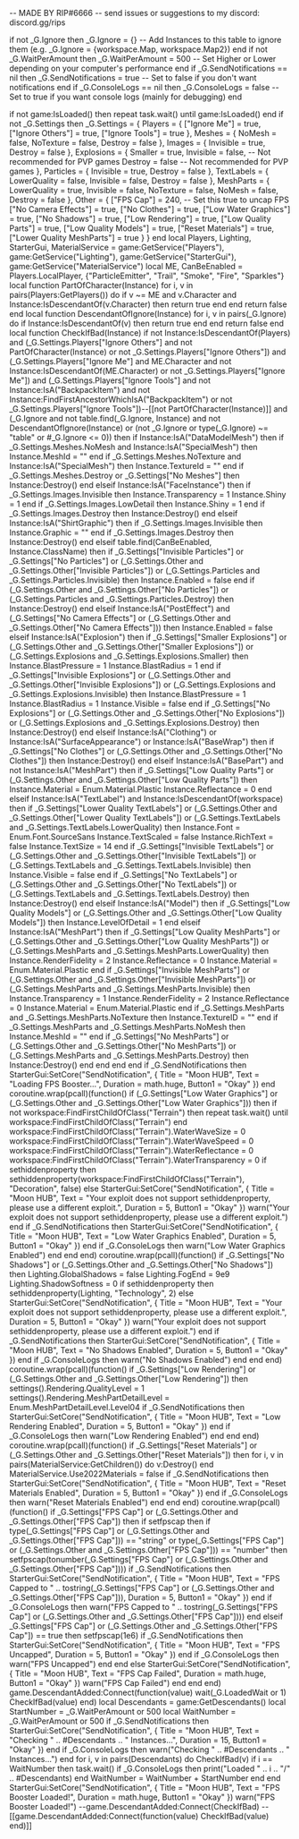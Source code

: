 -- MADE BY RIP#6666
-- send issues or suggestions to my discord: discord.gg/rips

if not _G.Ignore then
    _G.Ignore = {} -- Add Instances to this table to ignore them (e.g. _G.Ignore = {workspace.Map, workspace.Map2})
end
if not _G.WaitPerAmount then
    _G.WaitPerAmount = 500 -- Set Higher or Lower depending on your computer's performance
end
if _G.SendNotifications == nil then
    _G.SendNotifications = true -- Set to false if you don't want notifications
end
if _G.ConsoleLogs == nil then
    _G.ConsoleLogs = false -- Set to true if you want console logs (mainly for debugging)
end



if not game:IsLoaded() then
    repeat
        task.wait()
    until game:IsLoaded()
end
if not _G.Settings then
    _G.Settings = {
        Players = {
            ["Ignore Me"] = true,
            ["Ignore Others"] = true,
            ["Ignore Tools"] = true
        },
        Meshes = {
            NoMesh = false,
            NoTexture = false,
            Destroy = false
        },
        Images = {
            Invisible = true,
            Destroy = false
        },
        Explosions = {
            Smaller = true,
            Invisible = false, -- Not recommended for PVP games
            Destroy = false -- Not recommended for PVP games
        },
        Particles = {
            Invisible = true,
            Destroy = false
        },
        TextLabels = {
            LowerQuality = false,
            Invisible = false,
            Destroy = false
        },
        MeshParts = {
            LowerQuality = true,
            Invisible = false,
            NoTexture = false,
            NoMesh = false,
            Destroy = false
        },
        Other = {
            ["FPS Cap"] = 240, -- Set this true to uncap FPS
            ["No Camera Effects"] = true,
            ["No Clothes"] = true,
            ["Low Water Graphics"] = true,
            ["No Shadows"] = true,
            ["Low Rendering"] = true,
            ["Low Quality Parts"] = true,
            ["Low Quality Models"] = true,
            ["Reset Materials"] = true,
            ["Lower Quality MeshParts"] = true
        }
    }
end
local Players, Lighting, StarterGui, MaterialService = game:GetService("Players"), game:GetService("Lighting"), game:GetService("StarterGui"), game:GetService("MaterialService")
local ME, CanBeEnabled = Players.LocalPlayer, {"ParticleEmitter", "Trail", "Smoke", "Fire", "Sparkles"}
local function PartOfCharacter(Instance)
    for i, v in pairs(Players:GetPlayers()) do
        if v ~= ME and v.Character and Instance:IsDescendantOf(v.Character) then
            return true
        end
    end
    return false
end
local function DescendantOfIgnore(Instance)
    for i, v in pairs(_G.Ignore) do
        if Instance:IsDescendantOf(v) then
            return true
        end
    end
    return false
end
local function CheckIfBad(Instance)
    if not Instance:IsDescendantOf(Players) and (_G.Settings.Players["Ignore Others"] and not PartOfCharacter(Instance) or not _G.Settings.Players["Ignore Others"]) and (_G.Settings.Players["Ignore Me"] and ME.Character and not Instance:IsDescendantOf(ME.Character) or not _G.Settings.Players["Ignore Me"]) and (_G.Settings.Players["Ignore Tools"] and not Instance:IsA("BackpackItem") and not Instance:FindFirstAncestorWhichIsA("BackpackItem") or not _G.Settings.Players["Ignore Tools"])--[[not PartOfCharacter(Instance)]] and (_G.Ignore and not table.find(_G.Ignore, Instance) and not DescendantOfIgnore(Instance) or (not _G.Ignore or type(_G.Ignore) ~= "table" or #_G.Ignore <= 0)) then
        if Instance:IsA("DataModelMesh") then
            if _G.Settings.Meshes.NoMesh and Instance:IsA("SpecialMesh") then
                Instance.MeshId = ""
            end
            if _G.Settings.Meshes.NoTexture and Instance:IsA("SpecialMesh") then
                Instance.TextureId = ""
            end
            if _G.Settings.Meshes.Destroy or _G.Settings["No Meshes"] then
                Instance:Destroy()
            end
        elseif Instance:IsA("FaceInstance") then
            if _G.Settings.Images.Invisible then
                Instance.Transparency = 1
                Instance.Shiny = 1
            end
            if _G.Settings.Images.LowDetail then
                Instance.Shiny = 1
            end
            if _G.Settings.Images.Destroy then
                Instance:Destroy()
            end
        elseif Instance:IsA("ShirtGraphic") then
            if _G.Settings.Images.Invisible then
                Instance.Graphic = ""
            end
            if _G.Settings.Images.Destroy then
                Instance:Destroy()
            end
        elseif table.find(CanBeEnabled, Instance.ClassName) then
            if _G.Settings["Invisible Particles"] or _G.Settings["No Particles"] or (_G.Settings.Other and _G.Settings.Other["Invisible Particles"]) or (_G.Settings.Particles and _G.Settings.Particles.Invisible) then
                Instance.Enabled = false
            end
            if (_G.Settings.Other and _G.Settings.Other["No Particles"]) or (_G.Settings.Particles and _G.Settings.Particles.Destroy) then
                Instance:Destroy()
            end
        elseif Instance:IsA("PostEffect") and (_G.Settings["No Camera Effects"] or (_G.Settings.Other and _G.Settings.Other["No Camera Effects"])) then
            Instance.Enabled = false
        elseif Instance:IsA("Explosion") then
            if _G.Settings["Smaller Explosions"] or (_G.Settings.Other and _G.Settings.Other["Smaller Explosions"]) or (_G.Settings.Explosions and _G.Settings.Explosions.Smaller) then
                Instance.BlastPressure = 1
                Instance.BlastRadius = 1
            end
            if _G.Settings["Invisible Explosions"] or (_G.Settings.Other and _G.Settings.Other["Invisible Explosions"]) or (_G.Settings.Explosions and _G.Settings.Explosions.Invisible) then
                Instance.BlastPressure = 1
                Instance.BlastRadius = 1
                Instance.Visible = false
            end
            if _G.Settings["No Explosions"] or (_G.Settings.Other and _G.Settings.Other["No Explosions"]) or (_G.Settings.Explosions and _G.Settings.Explosions.Destroy) then
                Instance:Destroy()
            end
        elseif Instance:IsA("Clothing") or Instance:IsA("SurfaceAppearance") or Instance:IsA("BaseWrap") then
            if _G.Settings["No Clothes"] or (_G.Settings.Other and _G.Settings.Other["No Clothes"]) then
                Instance:Destroy()
            end
        elseif Instance:IsA("BasePart") and not Instance:IsA("MeshPart") then
            if _G.Settings["Low Quality Parts"] or (_G.Settings.Other and _G.Settings.Other["Low Quality Parts"]) then
                Instance.Material = Enum.Material.Plastic
                Instance.Reflectance = 0
            end
        elseif Instance:IsA("TextLabel") and Instance:IsDescendantOf(workspace) then
            if _G.Settings["Lower Quality TextLabels"] or (_G.Settings.Other and _G.Settings.Other["Lower Quality TextLabels"]) or (_G.Settings.TextLabels and _G.Settings.TextLabels.LowerQuality) then
                Instance.Font = Enum.Font.SourceSans
                Instance.TextScaled = false
                Instance.RichText = false
                Instance.TextSize = 14
            end
            if _G.Settings["Invisible TextLabels"] or (_G.Settings.Other and _G.Settings.Other["Invisible TextLabels"]) or (_G.Settings.TextLabels and _G.Settings.TextLabels.Invisible) then
                Instance.Visible = false
            end
            if _G.Settings["No TextLabels"] or (_G.Settings.Other and _G.Settings.Other["No TextLabels"]) or (_G.Settings.TextLabels and _G.Settings.TextLabels.Destroy) then
                Instance:Destroy()
            end
        elseif Instance:IsA("Model") then
            if _G.Settings["Low Quality Models"] or (_G.Settings.Other and _G.Settings.Other["Low Quality Models"]) then
                Instance.LevelOfDetail = 1
            end
        elseif Instance:IsA("MeshPart") then
            if _G.Settings["Low Quality MeshParts"] or (_G.Settings.Other and _G.Settings.Other["Low Quality MeshParts"]) or (_G.Settings.MeshParts and _G.Settings.MeshParts.LowerQuality) then
                Instance.RenderFidelity = 2
                Instance.Reflectance = 0
                Instance.Material = Enum.Material.Plastic
            end
            if _G.Settings["Invisible MeshParts"] or (_G.Settings.Other and _G.Settings.Other["Invisible MeshParts"]) or (_G.Settings.MeshParts and _G.Settings.MeshParts.Invisible) then
                Instance.Transparency = 1
                Instance.RenderFidelity = 2
                Instance.Reflectance = 0
                Instance.Material = Enum.Material.Plastic
            end
            if _G.Settings.MeshParts and _G.Settings.MeshParts.NoTexture then
                Instance.TextureID = ""
            end
            if _G.Settings.MeshParts and _G.Settings.MeshParts.NoMesh then
                Instance.MeshId = ""
            end
            if _G.Settings["No MeshParts"] or (_G.Settings.Other and _G.Settings.Other["No MeshParts"]) or (_G.Settings.MeshParts and _G.Settings.MeshParts.Destroy) then
                Instance:Destroy()
            end
        end
    end
end
if _G.SendNotifications then
    StarterGui:SetCore("SendNotification", {
        Title = "Moon HUB",
        Text = "Loading FPS Booster...",
        Duration = math.huge,
        Button1 = "Okay"
    })
end
coroutine.wrap(pcall)(function()
    if (_G.Settings["Low Water Graphics"] or (_G.Settings.Other and _G.Settings.Other["Low Water Graphics"])) then
        if not workspace:FindFirstChildOfClass("Terrain") then
            repeat
                task.wait()
            until workspace:FindFirstChildOfClass("Terrain")
        end
        workspace:FindFirstChildOfClass("Terrain").WaterWaveSize = 0
        workspace:FindFirstChildOfClass("Terrain").WaterWaveSpeed = 0
        workspace:FindFirstChildOfClass("Terrain").WaterReflectance = 0
        workspace:FindFirstChildOfClass("Terrain").WaterTransparency = 0
        if sethiddenproperty then
            sethiddenproperty(workspace:FindFirstChildOfClass("Terrain"), "Decoration", false)
        else
            StarterGui:SetCore("SendNotification", {
                Title = "Moon HUB",
                Text = "Your exploit does not support sethiddenproperty, please use a different exploit.",
                Duration = 5,
                Button1 = "Okay"
            })
            warn("Your exploit does not support sethiddenproperty, please use a different exploit.")
        end
        if _G.SendNotifications then
            StarterGui:SetCore("SendNotification", {
                Title = "Moon HUB",
                Text = "Low Water Graphics Enabled",
                Duration = 5,
                Button1 = "Okay"
            })
        end
        if _G.ConsoleLogs then
            warn("Low Water Graphics Enabled")
        end
    end
end)
coroutine.wrap(pcall)(function()
    if _G.Settings["No Shadows"] or (_G.Settings.Other and _G.Settings.Other["No Shadows"]) then
        Lighting.GlobalShadows = false
        Lighting.FogEnd = 9e9
        Lighting.ShadowSoftness = 0
        if sethiddenproperty then
            sethiddenproperty(Lighting, "Technology", 2)
        else
            StarterGui:SetCore("SendNotification", {
                Title = "Moon HUB",
                Text = "Your exploit does not support sethiddenproperty, please use a different exploit.",
                Duration = 5,
                Button1 = "Okay"
            })
            warn("Your exploit does not support sethiddenproperty, please use a different exploit.")
        end
        if _G.SendNotifications then
            StarterGui:SetCore("SendNotification", {
                Title = "Moon HUB",
                Text = "No Shadows Enabled",
                Duration = 5,
                Button1 = "Okay"
            })
        end
        if _G.ConsoleLogs then
            warn("No Shadows Enabled")
        end
    end
end)
coroutine.wrap(pcall)(function()
    if _G.Settings["Low Rendering"] or (_G.Settings.Other and _G.Settings.Other["Low Rendering"]) then
        settings().Rendering.QualityLevel = 1
        settings().Rendering.MeshPartDetailLevel = Enum.MeshPartDetailLevel.Level04
        if _G.SendNotifications then
            StarterGui:SetCore("SendNotification", {
                Title = "Moon HUB",
                Text = "Low Rendering Enabled",
                Duration = 5,
                Button1 = "Okay"
            })
        end
        if _G.ConsoleLogs then
            warn("Low Rendering Enabled")
        end
    end
end)
coroutine.wrap(pcall)(function()
    if _G.Settings["Reset Materials"] or (_G.Settings.Other and _G.Settings.Other["Reset Materials"]) then
        for i, v in pairs(MaterialService:GetChildren()) do
            v:Destroy()
        end
        MaterialService.Use2022Materials = false
        if _G.SendNotifications then
            StarterGui:SetCore("SendNotification", {
                Title = "Moon HUB",
                Text = "Reset Materials Enabled",
                Duration = 5,
                Button1 = "Okay"
            })
        end
        if _G.ConsoleLogs then
            warn("Reset Materials Enabled")
        end
    end
end)
coroutine.wrap(pcall)(function()
    if _G.Settings["FPS Cap"] or (_G.Settings.Other and _G.Settings.Other["FPS Cap"]) then
        if setfpscap then
            if type(_G.Settings["FPS Cap"] or (_G.Settings.Other and _G.Settings.Other["FPS Cap"])) == "string" or type(_G.Settings["FPS Cap"] or (_G.Settings.Other and _G.Settings.Other["FPS Cap"])) == "number" then
                setfpscap(tonumber(_G.Settings["FPS Cap"] or (_G.Settings.Other and _G.Settings.Other["FPS Cap"])))
                if _G.SendNotifications then
                    StarterGui:SetCore("SendNotification", {
                        Title = "Moon HUB",
                        Text = "FPS Capped to " .. tostring(_G.Settings["FPS Cap"] or (_G.Settings.Other and _G.Settings.Other["FPS Cap"])),
                        Duration = 5,
                        Button1 = "Okay"
                    })
                end
                if _G.ConsoleLogs then
                    warn("FPS Capped to " .. tostring(_G.Settings["FPS Cap"] or (_G.Settings.Other and _G.Settings.Other["FPS Cap"])))
                end
            elseif _G.Settings["FPS Cap"] or (_G.Settings.Other and _G.Settings.Other["FPS Cap"]) == true then
                setfpscap(1e6)
                if _G.SendNotifications then
                    StarterGui:SetCore("SendNotification", {
                        Title = "Moon HUB",
                        Text = "FPS Uncapped",
                        Duration = 5,
                        Button1 = "Okay"
                    })
                end
                if _G.ConsoleLogs then
                    warn("FPS Uncapped")
                end
            end
        else
            StarterGui:SetCore("SendNotification", {
                Title = "Moon HUB",
                Text = "FPS Cap Failed",
                Duration = math.huge,
                Button1 = "Okay"
            })
            warn("FPS Cap Failed")
        end
    end
end)
game.DescendantAdded:Connect(function(value)
    wait(_G.LoadedWait or 1)
    CheckIfBad(value)
end)
local Descendants = game:GetDescendants()
local StartNumber = _G.WaitPerAmount or 500
local WaitNumber = _G.WaitPerAmount or 500
if _G.SendNotifications then
    StarterGui:SetCore("SendNotification", {
        Title = "Moon HUB",
        Text = "Checking " .. #Descendants .. " Instances...",
        Duration = 15,
        Button1 = "Okay"
    })
end
if _G.ConsoleLogs then
    warn("Checking " .. #Descendants .. " Instances...")
end
for i, v in pairs(Descendants) do
    CheckIfBad(v)
    if i == WaitNumber then
        task.wait()
        if _G.ConsoleLogs then
            print("Loaded " .. i .. "/" .. #Descendants)
        end
        WaitNumber = WaitNumber + StartNumber
    end
end
StarterGui:SetCore("SendNotification", {
    Title = "Moon HUB",
    Text = "FPS Booster Loaded!",
    Duration = math.huge,
    Button1 = "Okay"
})
warn("FPS Booster Loaded!")
--game.DescendantAdded:Connect(CheckIfBad)
--[[game.DescendantAdded:Connect(function(value)
    CheckIfBad(value)
end)]]
